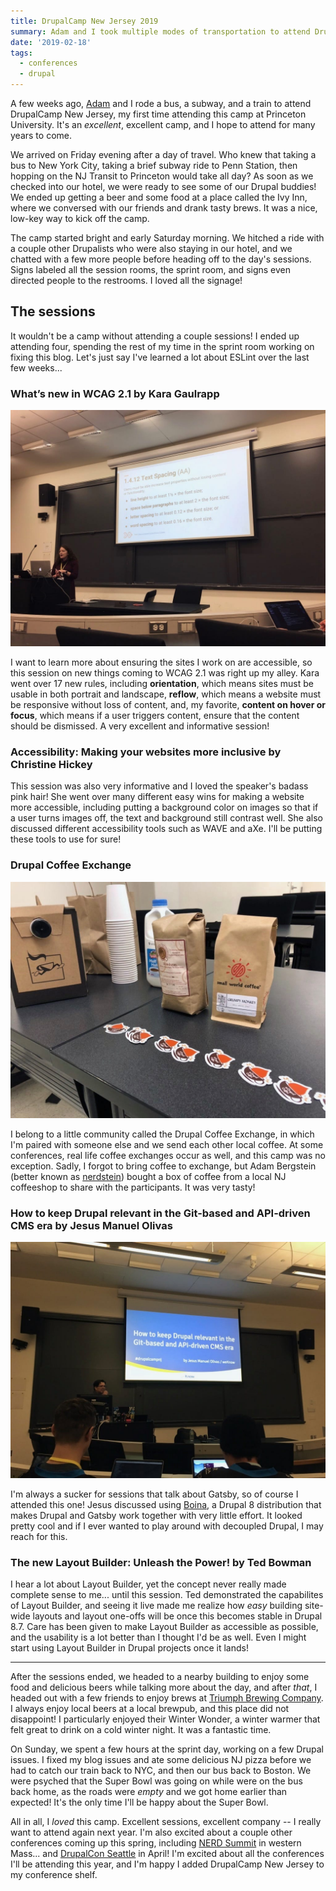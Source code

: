 ```yaml
---
title: DrupalCamp New Jersey 2019
summary: Adam and I took multiple modes of transportation to attend DrupalCamp New Jersey, and we enjoyed time with friends, awesome sessions, and fantastic local brews.
date: '2019-02-18'
tags:
  - conferences
  - drupal
---
```


A few weeks ago, [Adam](https://phenaproxima.net) and I rode a bus, a subway, and a train to attend DrupalCamp New Jersey, my first time attending this camp at Princeton University. It's an _excellent_, excellent camp, and I hope to attend for many years to come.

We arrived on Friday evening after a day of travel. Who knew that taking a bus to New York City, taking a brief subway ride to Penn Station, then hopping on the NJ Transit to Princeton would take all day? As soon as we checked into our hotel, we were ready to see some of our Drupal buddies! We ended up getting a beer and some food at a place called the Ivy Inn, where we conversed with our friends and drank tasty brews. It was a nice, low-key way to kick off the camp.

The camp started bright and early Saturday morning. We hitched a ride with a couple other Drupalists who were also staying in our hotel, and we chatted with a few more people before heading off to the day's sessions. Signs labeled all the session rooms, the sprint room, and signs even directed people to the restrooms. I loved all the signage!

## The sessions

It wouldn't be a camp without attending a couple sessions! I ended up attending four, spending the rest of my time in the sprint room working on fixing this blog. Let's just say I've learned a lot about ESLint over the last few weeks...

### What’s new in WCAG 2.1 by Kara Gaulrapp

![A woman speaking in front of a group of people.](../../images/a11y.jpg)

I want to learn more about ensuring the sites I work on are accessible, so this session on new things coming to WCAG 2.1 was right up my alley. Kara went over 17 new rules, including **orientation**, which means sites must be usable in both portrait and landscape, **reflow**, which means a website must be responsive without loss of content, and, my favorite, **content on hover or focus**, which means if a user triggers content, ensure that the content should be dismissed. A very excellent and informative session!

### Accessibility: Making your websites more inclusive by Christine Hickey

This session was also very informative and I loved the speaker's badass pink hair! She went over many different easy wins for making a website more accessible, including putting a background color on images so that if a user turns images off, the text and background still contrast well. She also discussed different accessibility tools such as WAVE and aXe. I'll be putting these tools to use for sure!

### Drupal Coffee Exchange

![Coffee bags on a table in a conference room.](../../images/coffee-exchange.jpg)

I belong to a little community called the Drupal Coffee Exchange, in which I'm paired with someone else and we send each other local coffee. At some conferences, real life coffee exchanges occur as well, and this camp was no exception. Sadly, I forgot to bring coffee to exchange, but Adam Bergstein (better known as [nerdstein](https://www.drupal.org/u/nerdstein)) bought a box of coffee from a local NJ coffeeshop to share with the participants. It was very tasty!

### How to keep Drupal relevant in the Git-based and API-driven CMS era by Jesus Manuel Olivas

![A man speaking in front of a group of people.](../../images/drupal-relevant-git.jpg)

I'm always a sucker for sessions that talk about Gatsby, so of course I attended this one! Jesus discussed using [Boina](https://github.com/weknowinc/drupal-boina), a Drupal 8 distribution that makes Drupal and Gatsby work together with very little effort. It looked pretty cool and if I ever wanted to play around with decoupled Drupal, I may reach for this.

### The new Layout Builder: Unleash the Power! by Ted Bowman

I hear a lot about Layout Builder, yet the concept never really made complete sense to me... until this session. Ted demonstrated the capabilites of Layout Builder, and seeing it live made me realize how _easy_ building site-wide layouts and layout one-offs will be once this becomes stable in Drupal 8.7. Care has been given to make Layout Builder as accessible as possible, and the usability is a lot better than I thought I'd be as well. Even I might start using Layout Builder in Drupal projects once it lands!

---

After the sessions ended, we headed to a nearby building to enjoy some food and delicious beers while talking more about the day, and after _that_, I headed out with a few friends to enjoy brews at [Triumph Brewing Company](https://www.triumphbrewing.com/). I always enjoy local beers at a local brewpub, and this place did not disappoint! I particularly enjoyed their Winter Wonder, a winter warmer that felt great to drink on a cold winter night. It was a fantastic time.

On Sunday, we spent a few hours at the sprint day, working on a few Drupal issues. I fixed my blog issues and ate some delicious NJ pizza before we had to catch our train back to NYC, and then our bus back to Boston. We were psyched that the Super Bowl was going on while were on the bus back home, as the roads were _empty_ and we got home earlier than expected! It's the only time I'll be happy about the Super Bowl.

All in all, I _loved_ this camp. Excellent sessions, excellent company -- I really want to attend again next year. I'm also excited about a couple other conferences coming up this spring, including [NERD Summit](http://nerdsummit.org/) in western Mass... and [DrupalCon Seattle](https://events.drupal.org/seattle2019) in April! I'm excited about all the conferences I'll be attending this year, and I'm happy I added DrupalCamp New Jersey to my conference shelf.
